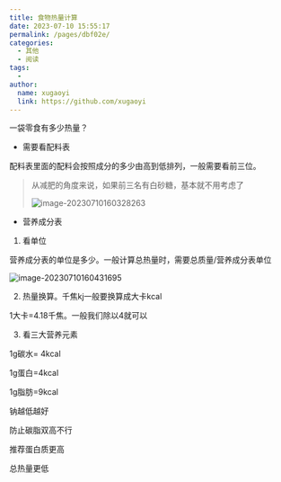 ```yaml
---
title: 食物热量计算
date: 2023-07-10 15:55:17
permalink: /pages/dbf02e/
categories:
  - 其他
  - 阅读
tags:
  - 
author: 
  name: xugaoyi
  link: https://github.com/xugaoyi
---
```

一袋零食有多少热量？



- 需要看配料表

配料表里面的配料会按照成分的多少由高到低排列，一般需要看前三位。

> 从减肥的角度来说，如果前三名有白砂糖，基本就不用考虑了
>
> ![image-20230710160328263](https://2290653824-github-io.oss-cn-hangzhou.aliyuncs.com/image-20230710160328263.png)



- 营养成分表

1. 看单位

营养成分表的单位是多少。一般计算总热量时，需要总质量/营养成分表单位

![image-20230710160431695](https://2290653824-github-io.oss-cn-hangzhou.aliyuncs.com/image-20230710160431695.png)

2. 热量换算。千焦kj一般要换算成大卡kcal

1大卡=4.18千焦。一般我们除以4就可以



3. 看三大营养元素

1g碳水= 4kcal

1g蛋白=4kcal

1g脂肪=9kcal

钠越低越好



防止碳脂双高不行

推荐蛋白质更高

总热量更低







